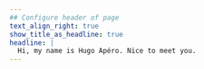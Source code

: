 ```yaml
---
## Configure header of page
text_align_right: true
show_title_as_headline: true
headline: |
  Hi, my name is Hugo Apéro. Nice to meet you.
---
```


<!-- this is a subheadline -->


